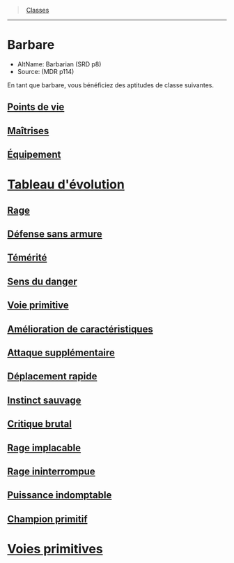 ﻿---
!ClassItem
Name: Barbare
AltName: Barbarian (SRD p8)
Source: (MDR p114)
Id: barbarian_hd.md#barbare
RootId: barbarian_hd.md
ParentLink: classes_hd.md
ParentName: Classes
NameLevel: 1
Attributes: {}
---
>  [Classes](hd_classes.md)

---


# Barbare

- AltName: Barbarian (SRD p8)
- Source: (MDR p114)

En tant que barbare, vous bénéficiez des aptitudes de classe suivantes.



## [Points de vie](hd_barbarian_points_de_vie.md)



## [Maîtrises](hd_barbarian_maitrises.md)



## [Équipement](hd_barbarian_equipement.md)



# [Tableau d'évolution](hd_barbarian_tableau_devolution.md)



## [Rage](hd_barbarian_rage.md)



## [Défense sans armure](hd_barbarian_defense_sans_armure.md)



## [Témérité](hd_barbarian_temerite.md)



## [Sens du danger](hd_barbarian_sens_du_danger.md)



## [Voie primitive](hd_barbarian_voie_primitive.md)



## [Amélioration de caractéristiques](hd_barbarian_amelioration_de_caracteristiques.md)



## [Attaque supplémentaire](hd_barbarian_attaque_supplementaire.md)



## [Déplacement rapide](hd_barbarian_deplacement_rapide.md)



## [Instinct sauvage](hd_barbarian_instinct_sauvage.md)



## [Critique brutal](hd_barbarian_critique_brutal.md)



## [Rage implacable](hd_barbarian_rage_implacable.md)



## [Rage ininterrompue](hd_barbarian_rage_ininterrompue.md)



## [Puissance indomptable](hd_barbarian_puissance_indomptable.md)



## [Champion primitif](hd_barbarian_champion_primitif.md)



# [Voies primitives](hd_barbarian_voies_primitives.md)

